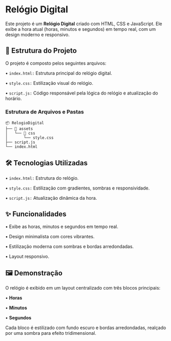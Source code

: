 <h1>Relógio Digital</h1>


<p>Este projeto é um <b>Relógio Digital</b> criado com HTML, CSS e JavaScript. Ele exibe a hora atual (horas, minutos e segundos) em tempo real, com um design moderno e responsivo.</p>


<h2>📂 Estrutura do Projeto</h2>
<p>O projeto é composto pelos seguintes arquivos:</p>

<p>• <code>index.html:</code> Estrutura principal do relógio digital.</p>
<p>• <code>style.css:</code> Estilização visual do relógio.</p>
<p>• <code>script.js:</code> Código responsável pela lógica do relógio e atualização do horário.
</p>


<h3>Estrutura de Arquivos e Pastas</h3>

```
📦 RelogioDigital
├── 📂 assets
│   └── 📂 css
│       └── style.css
├── script.js
└── index.html
```


<h2>🛠️ Tecnologias Utilizadas</h2>

<p>• <code>index.html:</code> Estrutura do relógio.</p>
<p>• <code>style.css:</code> Estilização com gradientes, sombras e responsividade.</p>
<p>• <code>script.js:</code> Atualização dinâmica da hora.</p>


<h2>✨ Funcionalidades</h2>

<p>• Exibe as horas, minutos e segundos em tempo real.</p>
<p>• Design minimalista com cores vibrantes.</p>
<p>• Estilização moderna com sombras e bordas arredondadas.</p>
<p>• Layout responsivo.</p>

<h2>🖼️ Demonstração</h2>

<p>O relógio é exibido em um layout centralizado com três blocos principais:</p>

<p>• <b>Horas</b></p>
<p>• <b>Minutos</b></p>
<p>• <b>Segundos</b></p>

<p>Cada bloco é estilizado com fundo escuro e bordas arredondadas, realçado por uma sombra para efeito tridimensional.</p>

